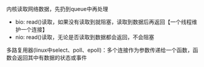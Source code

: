 内核读取网络数据，先扔到queue中再处理

- bio: read()读取，如果没有读取到就阻塞，读取到数据后再返回【一个线程维护一个连接】
- nio: read()读取，无论是否读取到数据都会返回，不会阻塞

多路复用器(linux中select、poll、epoll)：多个连接作为参数传递给一个函数，函数会返回其中有数据的状态或事件
